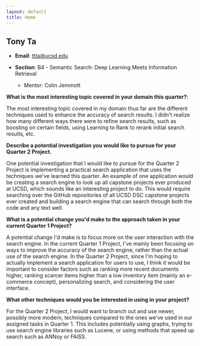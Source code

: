 ```yaml
---
layout: default
title: Home
---
```


## Tony Ta

- **Email**: ttta@ucsd.edu

- **Section**: B4 - Semantic Search: Deep Learning Meets Information Retrieval
  - Mentor: Colin Jemmott
 
**What is the most interesting topic covered in your domain this quarter?**:

The most interesting topic covered in my domain thus far are the different techniques used to enhance the accuracy of search results.
I didn't realize how many different ways there were to refine search results, such as boosting on certain fields, using Learning to Rank
to rerank initial search results, etc.

**Describe a potential investigation you would like to pursue for your Quarter 2 Project.**

One potential investigation that I would like to pursue for the Quarter 2 Project is implementing a practical search application that uses the techniques we've learned this quarter. An example of one application would be creating a search engine
to look up all capstone projects ever produced at UCSD, which sounds like an interesting project to do. This would require searching over the GitHub repositories of all UCSD DSC capstone projects ever created and building a search engine that can search through both the code and any text well.

**What is a potential change you'd make to the approach taken in your current Quarter 1 Project?**

A potential change I'd make is to focus more on the user interaction with the search engine. In the current Quarter 1 Project,
I've mainly been focusing on ways to improve the accuracy of the search engine, rather than the actual use of the search engine.
In the Quarter 2 Project, since I'm hoping to actually implement a search application for users to use, I think it would be important
to consider factors such as ranking more recent documents higher, ranking scarcer items higher than a low inventory item 
(mainly an e-commerce concept), personalizing search, and considering the user interface.

**What other techniques would you be interested in using in your project?**

For the Quarter 2 Project, I would want to branch out and use newer, possibly more modern, techniques compared to the ones we've used
in our assigned tasks in Quarter 1. This includes potentially using graphs, trying to use search engine libraries such as Lucene, 
or using methods that speed up search such as ANNoy or FAISS.
